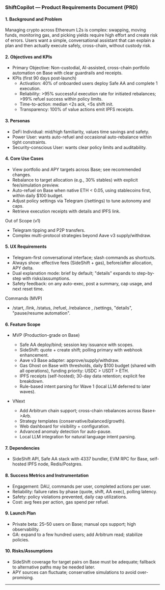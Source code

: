 ### ShiftCopilot — Product Requirements Document (PRD)

#### 1. Background and Problem
Managing crypto across Ethereum L2s is complex: swapping, moving funds, monitoring gas, and picking yields require high effort and create risk of errors. Users want a simple, conversational assistant that can explain a plan and then actually execute safely, cross-chain, without custody risk.

#### 2. Objectives and KPIs
- Primary Objective: Non-custodial, AI-assisted, cross-chain portfolio automation on Base with clear guardrails and receipts.
- KPIs (first 90 days post‑launch)
  - Activation: 40% of onboarded users deploy Safe AA and complete 1 execution.
  - Reliability: >95% successful execution rate for initiated rebalances; >99% refuel success within policy limits.
  - Time-to-action: median <2s ack, <5s shift init.
  - Transparency: 100% of value actions emit IPFS receipts.

#### 3. Personas
- DeFi Individual: mid/high familiarity, values time savings and safety.
- Power User: wants auto-refuel and occasional auto-rebalance within tight constraints.
- Security-conscious User: wants clear policy limits and auditability.

#### 4. Core Use Cases
- View portfolio and APY targets across Base; see recommended changes.
- Rebalance to target allocation (e.g., 30% stables) with explicit fee/simulation preview.
- Auto-refuel on Base when native ETH < 0.05, using stablecoins first, within daily $100 budget.
- Adjust policy settings via Telegram (/settings) to tune autonomy and caps.
- Retrieve execution receipts with details and IPFS link.

Out of Scope (v1)
- Telegram tipping and P2P transfers.
- Complex multi-protocol strategies beyond Aave v3 supply/withdraw.

#### 5. UX Requirements
- Telegram-first conversational interface; slash commands as shortcuts.
- Always show: effective fees (SideShift + gas), before/after allocation, APY delta.
- Dual explanation mode: brief by default; "details" expands to step-by-step with risks/assumptions.
- Safety feedback: on any auto-exec, post a summary, cap usage, and next reset time.

Commands (MVP)
- /start, /link, /status, /refuel, /rebalance <params>, /settings, "details", "pause/resume automation".

#### 6. Feature Scope
- MVP (Production-grade on Base)
  - Safe AA deploy/bind; session key issuance with scopes.
  - SideShift: quote + create shift; polling primary with webhook enhancement.
  - Aave v3 Base adapter: approve/supply/withdraw.
  - Gas Ghost on Base with thresholds, daily $100 budget (shared with all operations), funding priority: USDC > USDT > ETH.
  - IPFS receipts (self-hosted); 30-day data retention; explicit fee breakdown.
  - Rule-based intent parsing for Wave 1 (local LLM deferred to later waves).

- VNext
  - Add Arbitrum chain support; cross-chain rebalances across Base<->Arb.
  - Strategy templates (conservative/balanced/growth).
  - Web dashboard for visibility + configuration.
  - Advanced anomaly detection for auto-pause.
  - Local LLM integration for natural language intent parsing.

#### 7. Dependencies
- SideShift API, Safe AA stack with 4337 bundler, EVM RPC for Base, self-hosted IPFS node, Redis/Postgres.

#### 8. Success Metrics and Instrumentation
- Engagement: DAU, commands per user, completed actions per user.
- Reliability: failure rates by phase (quote, shift, AA exec), polling latency.
- Safety: policy violations prevented, daily cap utilizations.
- Cost: avg fees per action, gas spend per refuel.

#### 9. Launch Plan
- Private beta: 25–50 users on Base; manual ops support; high observability.
- GA: expand to a few hundred users; add Arbitrum read; stabilize policies.

#### 10. Risks/Assumptions
- SideShift coverage for target pairs on Base must be adequate; fallback to alternative paths may be needed later.
- APY sources can fluctuate; conservative simulations to avoid over-promising.

---
